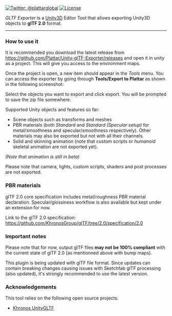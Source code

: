[![Twitter: @plattarglobal](https://img.shields.io/badge/contact-@plattarglobal-blue.svg?style=flat)](https://twitter.com/plattarglobal)
[![License](https://img.shields.io/badge/license-Apache%202.0-blue.svg?style=flat)](LICENSE)

_GLTF Exporter_ is a [Unity3D](https://unity3d.com/) Editor Tool that allows exporting Unity3D objects to **glTF 2.0** format.

***

### How to use it

It is recommended you download the latest release from https://github.com/Plattar/Unity-glTF-Exporter/releases and open it in unity as a project. This will give you access to the environment maps.

Once the project is open, a new item should appear in the *Tools* menu. You can access the exporter by going through **Tools/Export to Plattar** as shown in the following screenshot:

Select the objects you want to export and click export. You will be prompted to save the zip file somewhere.

Supported Unity objects and features so far:
- Scene objects such as transforms and meshes
- PBR materials (both *Standard* and *Standard (Specular setup)* for metal/smoothness and specular/smoothness respectively). Other materials may also be exported but not with all their channels.
- Solid and skinning animation (note that custom scripts or *humanoid* skeletal animation are not exported yet).

*(Note that animation is still in beta)*

Please note that camera, lights, custom scripts, shaders and post processes are not exported.


### PBR materials

glTF 2.0 core specification includes metal/roughness PBR material declaration. Specular/glossiness workflow is also available but kept under an extension for now.

Link to the glTF 2.0 specification: https://github.com/KhronosGroup/glTF/tree/2.0/specification/2.0

### Important notes

Please note that for now, output glTF files **may not be 100% compliant** with the current state of glTF 2.0 (as mentionned above with bump maps).

This plugin is being updated with glTF file format. Since updates can contain breaking changes causing issues with Sketchfab glTF processing (also updated), it's strongly recommended to use the latest version.

### Acknowledgements

This tool relies on the following open source projects.

- [Khronos UnityGLTF](https://github.com/KhronosGroup/UnityGLTF)
